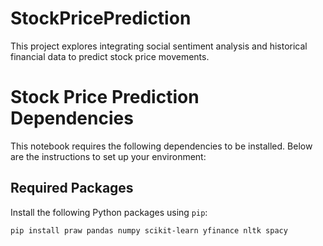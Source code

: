 # StockPricePrediction
This project explores integrating social sentiment analysis and historical financial data to predict stock price movements.


# Stock Price Prediction Dependencies

This notebook requires the following dependencies to be installed. Below are the instructions to set up your environment:

## Required Packages

Install the following Python packages using `pip`:

```bash
pip install praw pandas numpy scikit-learn yfinance nltk spacy
